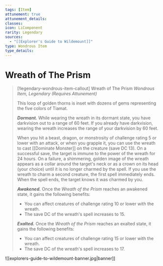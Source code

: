 ```yaml
---
tags: [Item]
attunement: true
attunement_details: 
classes: 
icon: LiComponent
rarity: Legendary
sources:
  - "[[Explorer's Guide to Wildemount]]"
type: Wondrous Item
type_details: 
---
```

# Wreath of The Prism
>[!legendary-wondrous-item-callout] Wreath of The Prism
>*Wondrous Item, Legendary (Requires Attunement)*
>
>This loop of golden thorns is inset with dozens of gems representing the five colors of Tiamat.
>
>***Dormant.*** While wearing the wreath in its dormant state, you have darkvision out to a range of 60 feet. If you already have darkvision, wearing the wreath increases the range of your darkvision by 60 feet.
>
>When you hit a beast, dragon, or monstrosity of challenge rating 5 or lower with an attack, or when you grapple it, you can use the wreath to cast [[Dominate Monster]] on the creature (save DC 13). On a successful save, the target is immune to the power of the wreath for 24 hours. On a failure, a shimmering, golden image of the wreath appears as a collar around the target's neck or as a crown on its head (your choice) until it is no longer charmed by the spell. If you use the wreath to charm a second creature, the first spell immediately ends. When the spell ends, the target knows it was charmed by you.
>
>***Awakened.*** Once the *Wreath of the Prism* reaches an awakened state, it gains the following benefits:
>
>* You can affect creatures of challenge rating 10 or lower with the wreath.
>* The save DC of the wreath's spell increases to 15.
>
>***Exalted.*** Once the *Wreath of the Prism* reaches an exalted state, it gains the following benefits:
>
>* You can affect creatures of challenge rating 15 or lower with the wreath.
>* The save DC of the wreath's spell increases to 17.

![[explorers-guide-to-wildemount-banner.jpg|banner]]